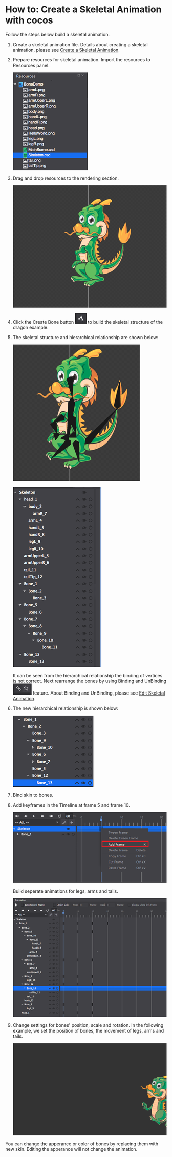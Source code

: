 # How to: Create a Skeletal Animation with cocos

Follow the steps below build a skeletal animation. 

1. Create a skeletal animation file. Details about creating a skeletal animation, please see [Create a Skeletal Animation](../CreateSkeletalAnimation/en.html). 

2. Prepare resources for skeletal animation. Import the resources to Resources panel. 

	![image](res_en/13.png) 

3. Drag and drop resources to the rendering section. 

	![image](res_en/14.png) 
	
4. Click the Create Bone button ![image](res_en/15.png) to build the skeletal structure of the dragon example. 

5. The skeletal structure and hierarchical relationship are shown below: 

	![image](res_en/16.png)
	
	![image](res_en/17.png)
	
	It can be seen from the hierarchical relationship the binding of vertices is not correct. Next rearrange the bones by using Binding and UnBinding ![image](res_en/18.png) feature. About Binding and UnBinding, please see [Edit Skeletal Animation](../EditSkeletalAnimation/en.html).

6. The new hierarchical relationship is shown below: 

	![image](res_en/19.png)

7. Bind skin to bones.

8. Add keyframes in the Timeline at frame 5 and frame 10. 

	![image](res_en/20.png)
	
	Build seperate animations for legs, arms and tails. 

	![image](res_en/21.png)

9. Change settings for bones' position, scale and rotation. In the following example, we set the position of bones, the movement of legs, arms and tails. 

 	![image](res_en/22.gif)	

You can change the apperance or color of bones by replacing them with new skin. Editing the apperance will not change the animation. 

